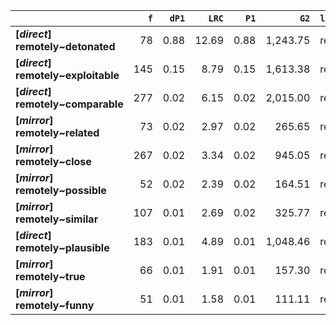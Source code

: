 |                                     |   `f` |   `dP1` |   `LRC` |   `P1` |     `G2` | `l1`     | `l2`        |   `f1` |   `f2` |        `N` |   `exp_f` |   `unexp_f` |   `unexp_r` |   `odds_r_disc` |   `t` |   `MI` |   `dP2` |   `P2` |   `deltaP_max` |   `deltaP_mean` | `dataset`   |
|:------------------------------------|------:|--------:|--------:|-------:|---------:|:---------|:------------|-------:|-------:|-----------:|----------:|------------:|------------:|----------------:|------:|-------:|--------:|-------:|---------------:|----------------:|:------------|
| **[_direct_] remotely~detonated**   |    78 |    0.88 |   12.69 |   0.88 | 1,243.75 | remotely | detonated   | 16,426 |     89 | 72,839,571 |      0.02 |       77.98 |        1.00 |            4.48 |  8.83 |   3.59 |    0.00 |   0.00 |           0.88 |            0.44 | direct      |
| **[_direct_] remotely~exploitable** |   145 |    0.15 |    8.79 |   0.15 | 1,613.38 | remotely | exploitable | 16,426 |    986 | 72,839,571 |      0.22 |      144.78 |        1.00 |            2.89 | 12.02 |   2.81 |    0.01 |   0.01 |           0.15 |            0.08 | direct      |
| **[_direct_] remotely~comparable**  |   277 |    0.02 |    6.15 |   0.02 | 2,015.00 | remotely | comparable  | 16,426 | 12,252 | 72,839,571 |      2.76 |      274.24 |        0.99 |            2.02 | 16.48 |   2.00 |    0.02 |   0.02 |           0.02 |            0.02 | direct      |
| **[_mirror_] remotely~related**     |    73 |    0.02 |    2.97 |   0.02 |   265.65 | remotely | related     |  2,341 |  3,457 |  1,701,929 |      4.76 |       68.24 |        0.93 |            1.21 |  7.99 |   1.19 |    0.03 |   0.03 |           0.03 |            0.02 | mirror      |
| **[_mirror_] remotely~close**       |   267 |    0.02 |    3.34 |   0.02 |   945.05 | remotely | close       |  2,341 | 13,874 |  1,701,929 |     19.08 |      247.92 |        0.93 |            1.20 | 15.17 |   1.15 |    0.11 |   0.11 |           0.11 |            0.06 | mirror      |
| **[_mirror_] remotely~possible**    |    52 |    0.02 |    2.39 |   0.02 |   164.51 | remotely | possible    |  2,341 |  3,160 |  1,701,929 |      4.35 |       47.65 |        0.92 |            1.10 |  6.61 |   1.08 |    0.02 |   0.02 |           0.02 |            0.02 | mirror      |
| **[_mirror_] remotely~similar**     |   107 |    0.01 |    2.69 |   0.02 |   325.77 | remotely | similar     |  2,341 |  7,011 |  1,701,929 |      9.64 |       97.36 |        0.91 |            1.07 |  9.41 |   1.05 |    0.04 |   0.05 |           0.04 |            0.03 | mirror      |
| **[_direct_] remotely~plausible**   |   183 |    0.01 |    4.89 |   0.01 | 1,048.46 | remotely | plausible   | 16,426 | 17,571 | 72,839,571 |      3.96 |      179.04 |        0.98 |            1.67 | 13.23 |   1.66 |    0.01 |   0.01 |           0.01 |            0.01 | direct      |
| **[_mirror_] remotely~true**        |    66 |    0.01 |    1.91 |   0.01 |   157.30 | remotely | true        |  2,341 |  6,191 |  1,701,929 |      8.52 |       57.48 |        0.87 |            0.91 |  7.08 |   0.89 |    0.02 |   0.03 |           0.02 |            0.02 | mirror      |
| **[_mirror_] remotely~funny**       |    51 |    0.01 |    1.58 |   0.01 |   111.11 | remotely | funny       |  2,341 |  5,365 |  1,701,929 |      7.38 |       43.62 |        0.86 |            0.86 |  6.11 |   0.84 |    0.02 |   0.02 |           0.02 |            0.01 | mirror      |